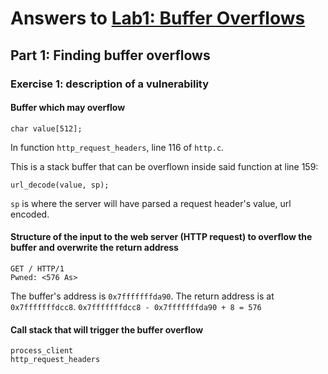 # Answers to [Lab1: Buffer Overflows](https://css.csail.mit.edu/6.858/2020/labs/lab1.html)

## Part 1: Finding buffer overflows

### Exercise 1: description of a vulnerability

#### Buffer which may overflow

```
char value[512];
```

In function ```http_request_headers```, line 116 of ```http.c```.

This is a stack buffer that can be overflown inside said function at line 159:

```
url_decode(value, sp);
```

```sp``` is where the server will have parsed a request header's value, url encoded.

#### Structure of the input to the web server (HTTP request) to overflow the buffer and overwrite the return address

```
GET / HTTP/1
Pwned: <576 As>
```
The buffer's address is ```0x7fffffffda90```.
The return address is at ```0x7fffffffdcc8```.
```0x7fffffffdcc8 - 0x7fffffffda90 + 8 = 576```

#### Call stack that will trigger the buffer overflow

```
process_client
http_request_headers
```



